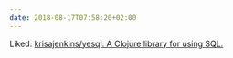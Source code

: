 ```yaml
---
date: 2018-08-17T07:58:20+02:00
---
```


Liked: [krisajenkins/yesql: A Clojure library for using SQL.](https://github.com/krisajenkins/yesql)
